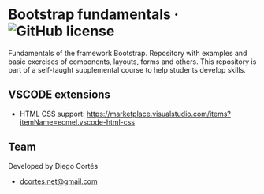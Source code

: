 # Bootstrap fundamentals &middot; ![GitHub license](https://img.shields.io/badge/license-MIT-blue.svg)

Fundamentals of the framework Bootstrap. Repository with examples and basic exercises of components, layouts, forms and others. This repository is part of a self-taught supplemental course to help students develop skills.

## VSCODE extensions

- HTML CSS support: https://marketplace.visualstudio.com/items?itemName=ecmel.vscode-html-css

## Team

Developed by Diego Cortés

- dcortes.net@gmail.com
